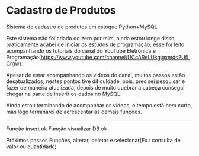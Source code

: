 # Cadastro de Produtos
 Sistema de cadastro de produtos em estoque Python+MySQL

Este sistema não foi criado do zero por mim, ainda estou longe disso, praticamente acabei de iniciar os estudos de programação, esse foi feito acompanhando os tutoriais do canal do YouTube Eletrônica e Programação(https://www.youtube.com/channel/UCcAReLUkgigxmds2UfLCrgw).

Apesar de estar acompanhando os videos do canal, muitos passos estão desatualizados, nestes pontos tive dificuldade, pois, precisei pesquisar e fazer de maneira atualizada, depois de muito quebrar a cabeça consegui chegar na parte de inserir os dados no MySQL.

Ainda estou terminando de acompanhar os vídeos, o tempo está bem curto, mas logo terminarei de acrescentar as demais funções.

--------

Função insert ok
Função visualizar DB ok

Próximos passos
Funções, alterar, deletar e selecionar(Ex.: consulta de valor ou quantidade)
